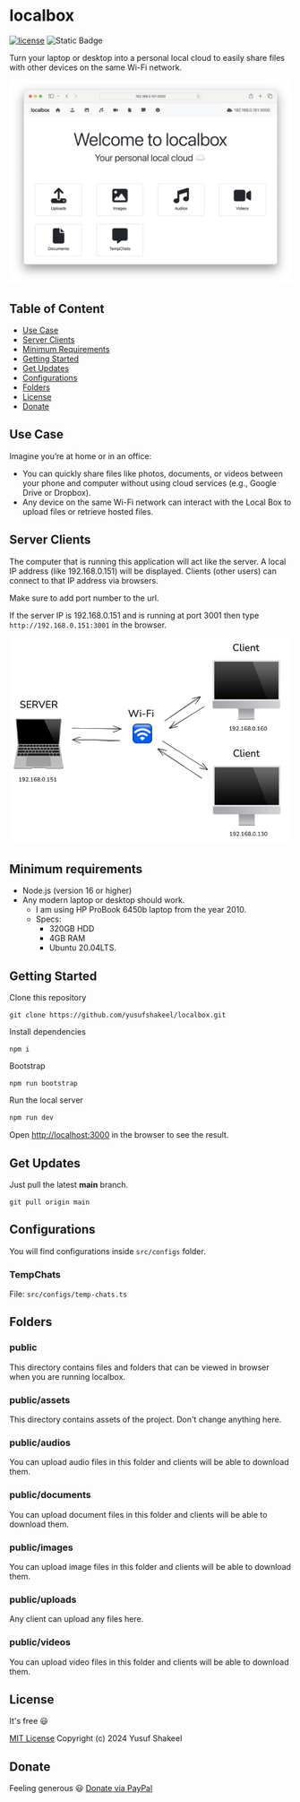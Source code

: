 # localbox

[![license](https://img.shields.io/badge/license-MIT-blue.svg)](https://github.com/yusufshakeel/localbox)
![Static Badge](https://img.shields.io/badge/version-v0.3.11-blue)

Turn your laptop or desktop into a personal local cloud to easily share files with 
other devices on the same Wi-Fi network.

![image](public/assets/img-v0.3.10.png)

## Table of Content

* [Use Case](#use-case)
* [Server Clients](#server-clients)
* [Minimum Requirements](#minimum-requirements)
* [Getting Started](#server-clients)
* [Get Updates](#get-updates)
* [Configurations](#configurations)
* [Folders](#folders)
* [License](#license)
* [Donate](#donate)

## Use Case

Imagine you’re at home or in an office:

* You can quickly share files like photos, documents, or videos between your phone and computer without using cloud services (e.g., Google Drive or Dropbox).
* Any device on the same Wi-Fi network can interact with the Local Box to upload files or retrieve hosted files.

## Server Clients

The computer that is running this application will act like the server. A local IP address (like 192.168.0.151)
will be displayed. Clients (other users) can connect to that IP address via browsers.

Make sure to add port number to the url.

If the server IP is 192.168.0.151 and is running at port 3001 then type `http://192.168.0.151:3001` in the browser.

![image](public/assets/server-clients.png)

## Minimum requirements

* Node.js (version 16 or higher)
* Any modern laptop or desktop should work.
  * I am using HP ProBook 6450b laptop from the year 2010.
  * Specs:
    * 320GB HDD
    * 4GB RAM
    * Ubuntu 20.04LTS.

## Getting Started

Clone this repository

```shell
git clone https://github.com/yusufshakeel/localbox.git
```

Install dependencies

```shell
npm i
```

Bootstrap

```shell
npm run bootstrap
```

Run the local server

```bash
npm run dev
```

Open [http://localhost:3000](http://localhost:3000) in the browser to see the result.

## Get Updates

Just pull the latest **main** branch.

```shell
git pull origin main
```

## Configurations

You will find configurations inside `src/configs` folder.

### TempChats

File: `src/configs/temp-chats.ts`

## Folders

### public

This directory contains files and folders that can be viewed in browser
when you are running localbox.

### public/assets

This directory contains assets of the project. Don't change anything here.

### public/audios

You can upload audio files in this folder and clients will be able to download them.

### public/documents

You can upload document files in this folder and clients will be able to download them.

### public/images

You can upload image files in this folder and clients will be able to download them.

### public/uploads

Any client can upload any files here.

### public/videos

You can upload video files in this folder and clients will be able to download them.

## License

It's free :smiley:

[MIT License](https://github.com/yusufshakeel/localbox/blob/main/LICENSE) Copyright (c) 2024 Yusuf Shakeel

## Donate

Feeling generous :smiley: [Donate via PayPal](https://www.paypal.me/yusufshakeel)